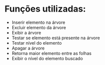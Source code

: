# Funções utilizadas:
- Inserir elemento na árvore
- Excluir elemento da árvore
- Exibir a árvore
- Testar se elemento está presente na árvore
- Testar nível do elemento 
- Apagar a árvore
- Retorna maior elemento entre as folhas
- Exibir o nível do elemento buscado
